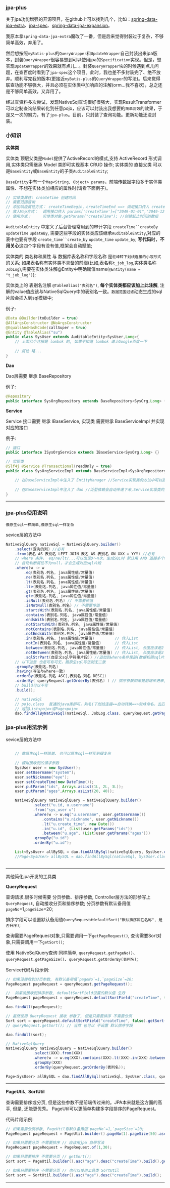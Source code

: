 ### jpa-plus

关于jpa功能增强的开源项目，在github上可以找到几个，比如：[spring-data-jpa-extra](https://github.com/slyak/spring-data-jpa-extra)、[jpa-spec](https://github.com/wenhao/jpa-spec)、[spring-data-jpa-expansion](https://github.com/fast-family/spring-data-jpa-expansion)。

我原本拿`spring-data-jpa-extra`魔改了一番，但是后来觉得封装过于复杂，不够简单高效，弃用了。 

然后想按照`myBatis-plus`的`QueryWrapper`和`UpdateWrapper`自己封装出来jpa版本，封装`QueryWrapper`很容易想到可以使用jpa的`Specification`实现。但是，想实现`UpdateWrapper`的效果就有点儿...。封装`QueryWrapper`块的时候遇到点儿问题，在查百度时看到了`jpa-spec`这个项目。此时，我也差不多封装完了、绝不放弃。顺利写完我的版本(更接近`myBatis-plus`的`QueryWrapper`的写法)。后来觉得联查功能不够强大，并且必须在实体类中加响应的注解(orm...我不喜欢)，总之还是不够简单高效，又弃用了。

经过查资料多次尝试，发现NativeSql查询很好很强大，实现ResultTransformer可以定制查询结果转化到任意pojo，应该可以封装出我想要的`简单高效`的效果，于是又一次的努力，有了`jpa-plus`。目前，只封装了查询功能。更新功能还没封装。


### 小知识

**实体类**

实体类 顶层父类是`Model`提供了ActiveRecord的模式,支持 ActiveRecord 形式调用,实体类只需继承 Model 类即可实现基本 CRUD 操作;
实体类的 直接父类 可以是`BaseEntity`或`BaseEntity`的子类`AuditableEntity`;

`BaseEntity`中有一个`Map<String, Object> params`，前端传数据字段多于实体类属性、不想在实体类加相应的属性时(请看下面例子)。

```java
// 实体类属性: createTime 创建时间
// 需要范围查询
// 添加响应属性方式： createTimeBegin、createTimeEnd ==> 调用接口传入 createTimeBegin="2049-01-01",createTimeBegin="2049-12-12"
// 放入Map方式：  调用接口传入 params['createTime']=["2049-01-01","2049-12-12"]
// 使用方式：     实体类对象.getParams("createTime"); //创建起止时间的数组
```


`AuditableEntity` 中定义了后台管理常用到的审计字段 `createTime``createBy` `updateTime` `updateBy`, 需要这些字段的实体类应该继承`AuditableEntity`,对应的表中也要有字段 `create_time``create_by` `update_time` `update_by`;
**写代码**时，**不用关心**这四个字段有没有值,框架会自动赋值;

实体类的 类名称和属性 与 数据库表名称和字段名称 是`驼峰转下划线连接的小写形式`的关系;
如果表名称有实体类不具备的前缀(比如,表名称`t_job_log`,实体类名称`JobLog`),需要在实体类注解@Entity中明确赋值name(`@Entity(name = "t_job_log")`);

实体类上的 表别名注解 `@TableAlias("表别名")`, **每个实体类都应该加上此注解**, 注解的value值应该与NativeSqlQuery中的表别名一致。`数据范围过滤`动态生成的sql片段会插入到sql模板中;


例子: 
```java
@Data @Builder(toBuilder = true)
@AllArgsConstructor @NoArgsConstructor
@EqualsAndHashCode(callSuper = true)
@Entity @TableAlias("su")
public class SysUser extends AuditableEntity<SysUser,Long>{
    // 上面几个注解是 lombok 的, 如果不知道 lombok 请上Google百度一下
    
    // 属性 略...
}
```

**Dao**

Dao层需要 继承 BaseRepository

例子: 
```java
@Repository
public interface SysOrgRepository extends BaseRepository<SysOrg,Long> {}
```

**Service**

Service 接口需要 继承 IBaseService, 实现类 需要继承 BaseServiceImpl 并实现 对应的接口

例子:

```java
// 接口
public interface ISysOrgService extends IBaseService<SysOrg,Long> {}

// 实现类
@Slf4j @Service @Transactional(readOnly = true)
public class SysOrgServiceImpl extends BaseServiceImpl<SysOrgRepository, SysOrg,Long> implements ISysOrgService {

    // 在BaseServiceImpl中注入了 EntityManager //Service实现类的方法中可以直接使用;
    
    // 在BaseServiceImpl中注入了 dao //泛型依赖会自动传递下来,Service实现类的方法中可以直接使用 dao.xxx(yyy);
}
```

---

### jpa-plus使用说明

    像原生sql一样简单,像原生sql一样复杂

sevice层的方法中
```java
NativeSqlQuery nativeSql = NativeSqlQuery.builder()
    .select(查询的列) //必有
    .from(表名 AS 表别名 LEFT JOIN 表名 AS 表别名 ON XXX = YYY) //必有
    // where 条件， eq/ne/lt/...可以出现0～n次，生成SQL时 默认用 AND 连接多个where条件
    // 自动判断属性不为null，才会生成对应sql片段
    .where(w -> w
        .eq(表别名.列名, java属性值/常量值)
        .ne(表别名.列名, java属性值/常量值)
        .lt(表别名.列名, java属性值/常量值)
        .lte(表别名.列名, java属性值/常量值)
        .gt(表别名.列名, java属性值/常量值)
        .gte(表别名.列名, java属性值/常量值)
        .isNull(表别名.列名) // 不需要传值
        .isNotNull(表别名.列名) // 不需要传值
        .startsWith(表别名.列名, java属性值/常量值)
        .contains(表别名.列名, java属性值/常量值)
        .endsWith(表别名.列名, java属性值/常量值)
        .notStartsWith(表别名.列名, java属性值/常量值)
        .notContains(表别名.列名, java属性值/常量值)
        .notEndsWith(表别名.列名, java属性值/常量值)
        .in(表别名.列名, java属性值/常量值)         // 传入List
        .notIn(表别名.列名, java属性值/常量值)      // 传入List
        .between(表别名.列名, java属性值/常量值)    // 传入List, 长度应该是2
        .notBetween(表别名.列名, java属性值/常量值) // 传入List, 长度应该是2
        .sqlStrPart(自定义sql字符串片段)) //追加到where条件尾部(数据权限sql片段)
    // 以下这些 也是可有可无，跟原生sql写法别无二致
    .groupBy(表别名.列名)
    .having(写法与where一致)
    .orderBy(表别名.列名 ASC[,表别名.列名 DESC])
    .orderBy( queryRequest.getOrderBy(表别名) ) // 排序参数如果是前端传进来,用QueryRequest接收的
    // build可以不写
    .build();

    // nativeSql
    // pojo.class  普通的java类即可，列名(下划线连接==自动转换==>驼峰命名，去匹配java类的属性)
    // 返回List<pojo>或Page<pojo>
    dao.findAllByNativeSql(nativeSql, JobLog.class, queryRequest.getPageNo(), queryRequest.getPageSize());
```

### jpa-plus用法示例

sevice层的方法中
```java
 
    // 像原生sql一样简单. 也可以原生sql一样写到很复杂
    
    // 模拟接收到的请求参数
    SysUser user = new SysUser();
    user.setUsername("system");
    user.setNickname("eye");
    user.setCreateTime(new DateTime());
    user.putParam("ids", Arrays.asList(1L, 2L, 3L));
    user.putParam("ages",Arrays.asList(20, 40));

    NativeSqlQuery nativeSqlQuery = NativeSqlQuery.builder()
            .select("u.id, u.username")
            .from("sys_user u")
            .where(w -> w.eq("u.username", user.getUsername())
                .contains("u.nickname", user.getNickname())
                .lt("u.create_time", new Date())
                .in("u.id", (List)user.getParams("ids"))
                .between("u.age", (List)user.getParams("ages")))
            .groupBy("u.id")
            .orderBy("u.id");

    List<SysUser> allBySQL = dao.findAllBySql(nativeSqlQuery, SysUser.class);
    //Page<SysUser> allBySQL = dao.findAllBySql(nativeSql, SysUser.class, queryRequest.getPageNo(), queryRequest.getPageSize());
    
```

---
其他简化jpa开发的工具类

**QueryRequest**

查询请求,很多时候需要 分页参数、排序参数, Controller层方法的形参写上`QueryRequest`, 自动接收分页和排序参数;
分页参数有默认备用值`pageNo`=1,`pageSize`=20;

排序字段可以设置默认备用值`QueryRequest#defaultSort("默认排序属性名称", 是否升序)`;

查询需要PageRequest对象,只需要调用一下`getPageRequest()`, 查询需要Sort对象,只需要调用一下`getSort()`;

使用 NativeSqlQuery查询 同样简单, `queryRequest.getPageNo()`、`queryRequest.getPageSize()`、`queryRequest.getOrderBy(表列名)`;


Service代码片段示例:

```java
// 如果没接收到分页参数, 有默认备用值`pageNo`=1,`pageSize`=20;
PageRequest pageRequest = queryRequest.getPageRequest();

//  如果没接收到排序参数, defaultSortField设置的默认值 生效
PageRequest pageRequest = queryRequest.defaultSortField("createTime", false).getPageRequest();

dao.findAll(pageRequest);

// 虽然使用 QueryRequest 接收 参数了, 但是只需要排序 不需要分页
Sort sort = queryRequest.defaultSortField("createTime", false).getSort();
// queryRequest.getSort(); // 当然 也可以 不设置 默认排序字段

dao.findAll(sort);

// NativeSqlQuery
NativeSqlQuery nativeSqlQuery = NativeSqlQuery.builder()
            .select(XXX).from(XXX)
            .where(w -> w.eq(XXX).contains(XXX).lt(XXX).in(XXX).between(XXX))
            .groupBy(XXX)
            .orderBy(queryRequest.getOrderBy(表列名));

Page<SysUser> allBySQL = dao.findAllBySql(nativeSql, SysUser.class, queryRequest.getPageNo(), queryRequest.getPageSize());


```
---

**PageUtil、SortUtil**

查询需要排序或分页, 但是这些参数不是前端传过来的。JPA本来就是这方面的高手, 但是, 还能更优秀。
PageUtil可以更简单构建多字段排序的PageRequest。

代码片段示例:

```java
// 如果需要分页参数, PageUtil有默认备用值`pageNo`=1,`pageSize`=20;
PageRequest pageRequest = PageUtil.builder().pageNo(1).pageSize(50).asc("age").desc("createTime").build();

// 如果只需要分页 不需要排序 // 应该用jpa 自带写法
PageRequest pageRequest = PageRequest.of(1,30);

// 如果只需要排序 不需要分页 // getSort();
Sort sort = PageUtil.builder().asc("age").desc("createTime").build().getSort();

// 如果只需要排序 不需要分页 // 也可以使用工具类 SortUtil
Sort sort = SortUtil.builder().asc("age").desc("createTime").build();
```

----
